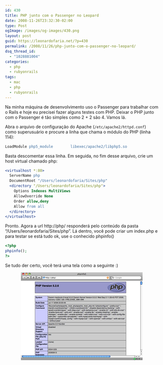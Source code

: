 ```yaml
---
id: 430
title: PHP junto com o Passenger no Leopard
date: 2008-11-26T23:32:30-02:00
type: Post
ogImage: /images/og-images/430.png
layout: post
guid: https://leonardofaria.net/?p=430
permalink: /2008/11/26/php-junto-com-o-passenger-no-leopard/
dsq_thread_id:
  - "1028881004"
categories:
  - php
  - rubyonrails
tags:
  - mac
  - php
  - rubyonrails
---
```

Na minha máquina de desenvolvimento uso o Passenger para trabalhar com o Rails e hoje eu precisei fazer alguns testes com PHP. Deixar o PHP junto com o Passenger é tão simples como 2 + 2 são 4. Vamos lá.

Abra o arquivo de configuração do Apache (`/etc/apache2/httpd.conf`) como superusuário e procure a linha que chama o módulo do PHP (linha 114):

```apache
LoadModule php5_module        libexec/apache2/libphp5.so
```

Basta descomentar essa linha. Em seguida, no fim desse arquivo, crie um host virtual chamado php:

```apache
<virtualhost *:80>
  ServerName php
  DocumentRoot "/Users/leonardofaria/Sites/php"
  <directory "/Users/leonardofaria/Sites/php">
	Options Indexes MultiViews
	AllowOverride None
	Order allow,deny
	Allow from all
  </directory>
</virtualhost>
```

Pronto. Agora a url http://php/ responderá pelo conteúdo da pasta &#8220;/Users/leonardofaria/Sites/php&#8221;. Lá dentro, você pode criar um index.php e para testar se está tudo ok, use o conhecido phpinfo()

```php
<?php
phpinfo();
?>
```

Se tudo der certo, você terá uma tela como a seguinte :)

<center>
  <img src="/wp-content/uploads/2008/11/phpinfo.jpg" alt="" title="phpinfo" />
</center>
